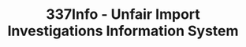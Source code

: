 ---
bigquery: https://console.cloud.google.com/bigquery?p=patents-public-data&d=usitc_investigations&page=dataset&project=sheets-management-319211
citation: US International Trade Commission 337Info Unfair Import Investigations Information
  System
contributors: US International Trade Comission
cost: None
description: US International Trade Commission 337Info Unfair Import Investigations
  Information System contains data on investigations done under Section 337. Section
  337 declares the infringement of certain statutory intellectual property rights
  and other forms of unfair competition in import trade to be unlawful practices.
  Most Section 337 investigations involve allegations of patent or registered trademark
  infringement.
documentation: FAQ and tutorial available on the site
last_edit: 04/07/2022, 17:02:20
location: https://pubapps2.usitc.gov/337external/
maintained_by: US International Trade Comission
schema_fields:
- dateCreated
- markmanHearing
- actualEndDateEvidHear
- finalDetViolation
- teoReliefGranted
- currentActiveALJ
- investigationType
- patentNumber
- currentStatus
- complainant
- title
- docketNo
- trademarkNumbers
- investigationTermDate
- teoIdIssueDate
- patentNumbers
- actualStartDateEvidHear
- internalRemand
- scheduledEndDateEvidHear
- investigationNo
- finalIdOnViolationDue
- copyrightNumbers
- ouiiParticipation
- publication_number
- ouiiAttorney
- htsNumbers
- gcAttorney
- respondent
- scheduledStartDateEvidHear
- startDateMarkmanHearing
- teoProceedingInvolved
- issueDateOtherNonFinal
- teoIdDueDate
- invUnfairAct
- lastUpdated
- aljAssigned
- targetDate
- finalDetNoViolation
- id
- finalIdOnViolationIssue
- dateComplaintFiled
- cafcAppeals
- dateOfPublicationFrNotice
- endDateMarkmanHearing
shortname: unfair_import_investigations
tags:
- import
- legal
- trade
timeframe: 2008-2021 (prior to 2008 downloadable as a JSON file)
title: 337Info - Unfair Import Investigations Information System
uuid: 2721f5ec-e599-4890-9265-9706719fc71e
---